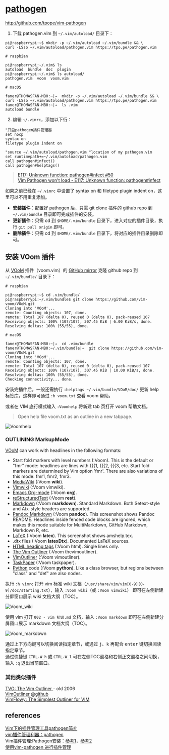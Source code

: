 # [pathogen](http://www.vim.org/scripts/script.php?script_id=2332)
http://github.com/tpope/vim-pathogen

1. 下载 pathogen.vim 到 `~/.vim/autoload/` 目录下：

```Shell
pi@raspberrypi:~$ mkdir -p ~/.vim/autoload ~/.vim/bundle && \
curl -LSso ~/.vim/autoload/pathogen.vim https://tpo.pe/pathogen.vim
```

```Shell
# raspbian

pi@raspberrypi:~/.vim$ ls
autoload  bundle  doc  plugin
pi@raspberrypi:~/.vim$ ls autoload/
pathogen.vim  voom  voom.vim
```

```Shell
# macOS

faner@THOMASFAN-MB0:~|⇒  mkdir -p ~/.vim/autoload ~/.vim/bundle && \
curl -LSso ~/.vim/autoload/pathogen.vim https://tpo.pe/pathogen.vim
faner@THOMASFAN-MB0:~|⇒  ls .vim
autoload bundle
```

2. 编辑 `~/.vimrc`，添加以下行：

```
"开启pathogen插件管理器
set nocp
syntax on
filetype plugin indent on

"source ~/.vim/autoload/pathogen.vim "location of my pathogen.vim
set runtimepath+=~/.vim/autoload/pathogen.vim
call pathogen#infect()
call pathogen#helptags()
```

> [E117: Unknown function: pathogen#infect #50](https://github.com/tpope/vim-pathogen/issues/50)  
> [Vim Pathogen won't load - E117: Unknown function: pathogen#infect](https://stackoverflow.com/questions/13080490/vim-pathogen-wont-load-e117-unknown-function-pathogeninfect)  

如果之前已经在 `~/.vimrc` 中设置了 syntax on 和 filetype plugin indent on，这里可以不用重复添加。

- **安装插件**：配置好 pathogen 后，只需 git clone 插件的 github repo 到 `~/.vim/bundle` 目录即可完成插件的安装。  
- **更新插件**：只需 cd 到 `$HOME/.vim/bundle` 目录下，进入对应的插件目录，执行 `git pull origin` 即可。  
- **删除插件**：只需 cd 到 `$HOME/.vim/bundle` 目录下，将对应的插件目录删除即可。  

## 安装 VOom 插件
从  [VOoM](http://www.vim.org/scripts/script.php?script_id=2657) 插件（voom.vim）的 [GitHub mirror](https://github.com/vim-voom/VOoM) 克隆 github repo 到 `~/.vim/bundle/` 目录下：

```Shell
# raspbian

pi@raspberrypi:~$ cd .vim/bundle/
pi@raspberrypi:~/.vim/bundle$ git clone https://github.com/vim-voom/VOoM.git
Cloning into 'VOoM'...
remote: Counting objects: 107, done.
remote: Total 107 (delta 0), reused 0 (delta 0), pack-reused 107
Receiving objects: 100% (107/107), 307.45 KiB | 6.00 KiB/s, done.
Resolving deltas: 100% (55/55), done.
```

```Shell
# macOS

faner@THOMASFAN-MB0:~|⇒  cd .vim/bundle
faner@THOMASFAN-MB0:~/.vim/bundle|⇒  git clone https://github.com/vim-voom/VOoM.git
Cloning into 'VOoM'...
remote: Counting objects: 107, done.
remote: Total 107 (delta 0), reused 0 (delta 0), pack-reused 107
Receiving objects: 100% (107/107), 307.45 KiB | 10.00 KiB/s, done.
Resolving deltas: 100% (55/55), done.
Checking connectivity... done.
```

安装完插件后，一般还需执行 `:helptags ~/.vim/bundle/VOoM/doc/` 更新 help 标签库，这样即可通过 `:h voom.txt` 查看 voom 帮助。

或者在 VIM 底行模式输入 `:Voomhelp` 将新建 tab 页打开 voom 帮助文档。

> Open help file voom.txt as an outline in a new tabpage. 

![Voomhelp](images/Voomhelp.png)

### OUTLINING MarkupMode

[VOoM](https://vim-voom.github.io/) can work with headlines in the following formats:

- Start fold markers with level numbers (:Voom). This is the default or "fmr" mode: headlines are lines with {{{1, {{{2, {{{3, etc. Start fold markers are determined by Vim option 'fmr'. There are also variations of this mode: fmr1, fmr2, fmr3.    
- [MediaWiki](https://en.wikipedia.org/wiki/Help:Wiki_markup#Sections) (:Voom **wiki**).  
- [Vimwiki](https://github.com/vimwiki/vimwiki) (:Voom vimwiki).  
- [Emacs Org-mode](http://orgmode.org/) (:Voom **org**).  
- [reStructuredText](http://docutils.sourceforge.net/rst.html) (:Voom **rest**).  
- [Markdown](http://daringfireball.net/projects/markdown/) (:Voom **markdown**). Standard Markdown. Both Setext-style and Atx-style headers   are supported.  
- [Pandoc Markdown](http://pandoc.org/) (:Voom **pandoc**). This screenshot shows Pandoc README. Headlines inside fenced code blocks are   ignored, which makes this mode suitable for MultiMarkdown, GitHub Markdown, Markdown R, etc.  
- [LaTeX](http://en.wikipedia.org/wiki/LaTeX) (:Voom **latex**). This screenshot shows amshelp.tex.  
- .dtx files (:Voom **latexDtx**). Documented LaTeX sources.  
- [HTML heading tags](https://en.wikipedia.org/wiki/HTML_element#Basic_text) (:Voom html). Single lines only.  
- [The Vim Outliner](http://www.vim.org/scripts/script.php?script_id=517) (:Voom thevimoutliner).  
- [VimOutliner](https://github.com/vimoutliner/vimoutliner) (:Voom vimoutliner).  
- [TaskPaper](http://www.vim.org/scripts/script.php?script_id=2027) (:Voom taskpaper).  
- [Python](https://www.python.org/) code (:Voom **python**). Like a class browser, but regions between "class" and "def" are also nodes.  

执行 `:h vimrc` 打开 vim 标准 wiki 文档（`/usr/share/vim/vim[0-9][0-9]/doc/starting.txt`），输入 `:Voom wiki`（或 `:Voom vimwiki`） 即可在左侧新建分屏窗口展示 wiki 文档大纲（TOC）。

![Voom_wiki](images/Voom_wiki.png)

使用 vim 打开 `002 - vim 初识.md` 文档，输入 `:Voom markdown` 即可在左侧新建分屏窗口展示 markdown 文档大纲（TOC）。  

![Voom_markdown](images/Voom_markdown.png)

通过上下方向键可以切换阅读指定章节，或通过 <kbd>j</kbd>、<kbd>k</kbd> 再配合 <kbd>enter</kbd> 键切换阅读指定章节。  
通过快捷键 `CTRL-W_h` 或 `CTRL-W_l` 可在左侧TOC窗格和右侧正文窗格之间切换，输入 `:q` 退出当前窗口。  

### 其他类似插件
[TVO: The Vim Outliner ](http://www.vim.org/scripts/script.php?script_id=517) - old 2006  
[VimOutliner](http://www.vim.org/scripts/script.php?script_id=3515) @[github](https://github.com/vimoutliner/vimoutliner)  
[VimFlowy: The Simplest Outliner for VIM](https://rogerkeays.com/vimflowy)  

## references
[Vim下的插件管理工具pathogen简介](http://www.cnblogs.com/litifeng/p/5597565.html)  
[vim插件管理利器：pathogen](http://blog.csdn.net/zhaoyw2008/article/details/8012757)  
Vim插件管理:Pathogen安装：[参考1](http://blog.csdn.net/z460189852/article/details/51525728)，[参考2](http://blog.csdn.net/weixin_35934768/article/details/52640038)  
[使用vim-pathogen 进行插件管理](http://www.cnblogs.com/gtarcoder/p/4632325.html)  
